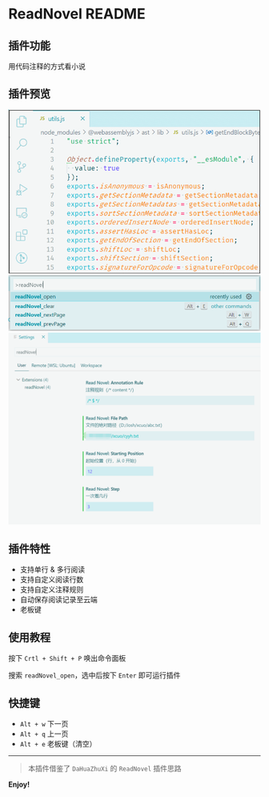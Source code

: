 # ReadNovel README
## 插件功能
用代码注释的方式看小说
## 插件预览

![使用预览](./lib/preview_use.gif)
![命令预览](./lib/preview_command.png)
![设置预览](./lib/preview_setting.png)


## 插件特性

-   支持单行 & 多行阅读
-   支持自定义阅读行数
-   支持自定义注释规则
-   自动保存阅读记录至云端
-   老板键

## 使用教程

按下 `Crtl + Shift + P` 唤出命令面板

搜索 `readNovel_open`，选中后按下 `Enter` 即可运行插件

## 快捷键

-   `Alt + w` 下一页
-   `Alt + q` 上一页
-   `Alt + e` 老板键（清空）

---

> 本插件借鉴了 `DaHuaZhuXi` 的 `ReadNovel` 插件思路

**Enjoy!**
